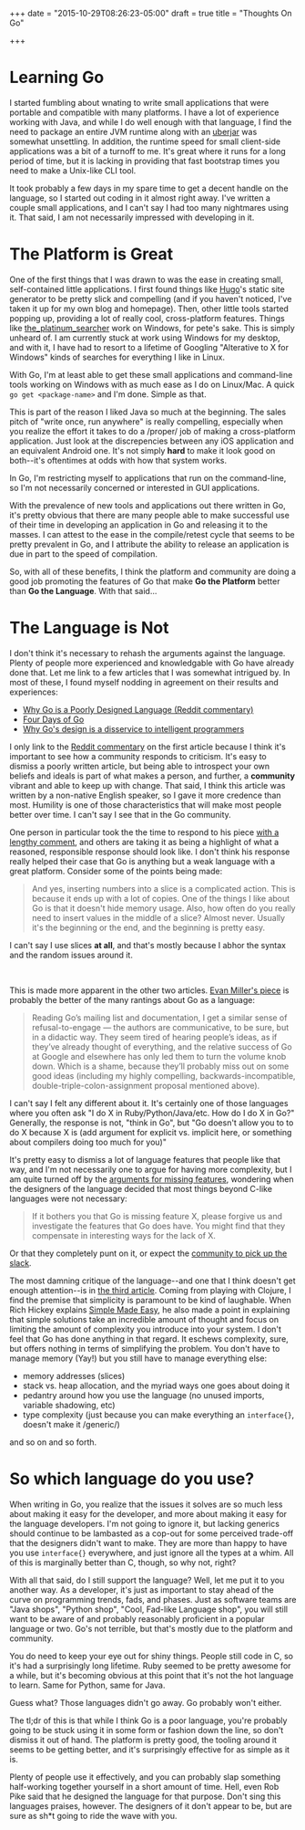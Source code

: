 +++
date = "2015-10-29T08:26:23-05:00"
draft = true
title = "Thoughts On Go"

+++

# Learning Go

I started fumbling about wnating to write small applications that were portable
and compatible with many platforms.  I have a lot of experience working with
Java, and while I do well enough with that language, I find the need to package
an entire JVM runtime along with an [uberjar](http://stackoverflow.com/questions/11947037/what-is-an-uber-jar)
was somewhat unsettling.  In addition, the runtime speed for small client-side
applications was a bit of a turnoff to me.  It's great where it runs for a long
period of time, but it is lacking in providing that fast bootstrap times you
need to make a Unix-like CLI tool.

It took probably a few days in my spare time to get a decent handle on the
language, so I started out coding in it almost right away.  I've written
a couple small applications, and I can't say I had too many nightmares using it.
That said, I am not necessarily impressed with developing in it.


# The Platform is Great

One of the first things that I was drawn to was the ease in creating small,
self-contained little applications.  I first found things like
[Hugo](https://gohugo.io)'s static site generator to be pretty slick and
compelling (and if you haven't noticed, I've taken it up for my own blog and
homepage).  Then, other little tools started popping up, providing a lot of
really cool, cross-platform features.  Things like [the_platinum_searcher](https://github.com/monochromegane/the_platinum_searcher)
work on Windows, for pete's sake.  This is simply unheard of.  I am currently
stuck at work using Windows for my desktop, and with it, I have had to resort to
a lifetime of Googling "Alterative to X for Windows" kinds of searches for
everything I like in Linux.

With Go, I'm at least able to get these small applications and command-line
tools working on Windows with as much ease as I do on Linux/Mac.  A quick `go
get <package-name>` and I'm done.  Simple as that.

This is part of the reason I liked Java so much at the beginning.  The sales
pitch of "write once, run anywhere" is really compelling, especially when you
realize the effort it takes to do a /proper/ job of making a cross-platform
application.  Just look at the discrepencies between any iOS application and an
equivalent Android one.  It's not simply **hard** to make it look good on
both--it's oftentimes at odds with how that system works.

In Go, I'm restricting myself to applications that run on the command-line, so
I'm not necessarily concerned or interested in GUI applications.

With the prevalence of new tools and applications out there written in Go, it's
pretty obvious that there are many people able to make successful use of their
time in developing an application in Go and releasing it to the masses.  I can
attest to the ease in the compile/retest cycle that seems to be pretty prevalent
in Go, and I attribute the ability to release an application is due in part to
the speed of compilation.

So, with all of these benefits, I think the platform and community are doing
a good job promoting the features of Go that make **Go the Platform** better than
**Go the Language**.  With that said...

# The Language is Not

I don't think it's necessary to rehash the arguments against the language.
Plenty of people more experienced and knowledgable with Go have already done
that.  Let me link to a few articles that I was somewhat intrigued by.  In most
of these, I found myself nodding in agreement on their results and experiences:

* [Why Go is a Poorly Designed Language (Reddit commentary)][poor]
* [Four Days of Go][4-days]
* [Why Go's design is a disservice to intelligent programmers][disservice]

I only link to the [Reddit commentary][poor] on the first article because I
think it's important to see how a community responds to criticism.  It's easy to dismiss
a poorly written article, but being able to introspect your own beliefs and ideals
is part of what makes a person, and further, a **community** vibrant and able to
keep up with change.  That said, I think this article was written by a non-native English
speaker, so I gave it more credence than most.  Humility is one of those
characteristics that will make most people better over time.  I can't say I see that
in the Go community.

One person in particular took the the time to respond
to his piece [with a lengthy comment][poor-comment], and others are taking it as
being a highlight of what a reasoned, responsible response should look like.
I don't think his response really helped their case that Go is anything but a
weak language with a great platform.  Consider some of the points being made:

> And yes, inserting numbers into a slice is a complicated action. This is because it ends up with a lot of copies. One of the things I like about Go is that it doesn't hide memory usage. Also, how often do you really need to insert values in the middle of a slice? Almost never. Usually it's the beginning or the end, and the beginning is pretty easy.

I can't say I use slices **at all**, and that's mostly because I abhor the
syntax and the random issues around it.

<br/>

This is made more apparent in the other two articles.  [Evan Miller's
piece][4-days] is probably the better of the many rantings about Go as
a language:

> Reading Go’s mailing list and documentation, I get a similar sense of
> refusal-to-engage — the authors are communicative, to be sure, but in a
> didactic way. They seem tired of hearing people’s ideas, as if they’ve already
> thought of everything, and the relative success of Go at Google and elsewhere
> has only led them to turn the volume knob down. Which is a shame, because
> they’ll probably miss out on some good ideas (including my highly compelling,
> backwards-incompatible, double-triple-colon-assignment proposal mentioned
> above).

I can't say I felt any different about it.  It's certainly one of those
languages where you often ask "I do X in Ruby/Python/Java/etc.  How do I do X in
Go?" Generally, the response is not, "think in Go", but "Go doesn't allow you to
to do X because X is (add argument for explicit vs. implicit here, or something
about compilers doing too much for you)"

It's pretty easy to dismiss a lot of language features that people like that
way, and I'm not necessarily one to argue for having more complexity, but I am
quite turned off by the [arguments for missing features][feature], wondering
when the designers of the language decided that most things beyond C-like
languages were not necessary:

> If it bothers you that Go is missing feature X, please forgive us and
> investigate the features that Go does have. You might find that they
> compensate in interesting ways for the lack of X.

Or that they completely punt on it, or expect the [community to pick up the
slack][vendoring].

The most damning critique of the language--and one that I think doesn't get
enough attention--is in [the third article][disservice].  Coming from playing
with Clojure, I find the premise that simplicity is paramount to be kind of
laughable.  When Rich Hickey explains [Simple Made Easy](http://www.infoq.com/presentations/Simple-Made-Easy),
he also made a point in explaining that simple solutions take an incredible
amount of thought and focus on limiting the amount of complexity you introduce
into your system.  I don't feel that Go has done anything in that regard.  It
eschews complexity, sure, but offers nothing in terms of simplifying the
problem.  You don't have to manage memory (Yay!) but you still have to manage
everything else:

* memory addresses (slices)
* stack vs. heap allocation, and the myriad ways one goes about doing it
* pedantry around how you use the language (no unused imports, variable
    shadowing, etc)
* type complexity (just because you can make everything an `interface{}`,
    doesn't make it /generic/)

and so on and so forth.

# So which language do you use?

When writing in Go, you realize that the issues it solves are so much less about
making it easy for the developer, and more about making it easy for the language
developers.  I'm not going to ignore it, but lacking generics should continue to
be lambasted as a cop-out for some perceived trade-off that the designers didn't
want to make.  They are more than happy to have you use `interface{}`
everywhere, and just ignore all the types at a whim.  All of this is marginally
better than C, though, so why not, right?

With all that said, do I still support the language?  Well, let me put it to you
another way.  As a developer, it's just as important to stay ahead of the curve
on programming trends, fads, and phases.  Just as software teams are "Java
shops", "Python shop", "Cool, Fad-like Language shop", you will still want to be
aware of and probably reasonably proficient in a popular language or two.  Go's
not terrible, but that's mostly due to the platform and community.

You do need to keep your eye out for shiny things.  People still code in C,
so it's had a surprisingly long lifetime.  Ruby seemed to be pretty awesome for
a while, but it's becoming obvious at this point that it's not the hot language
to learn.  Same for Python, same for Java.

Guess what?  Those languages didn't go away.  Go probably won't either.

The tl;dr of this is that while I think Go is a poor language, you're probably
going to be stuck using it in some form or fashion down the line, so don't
dismiss it out of hand.  The platform is pretty good, the tooling around it
seems to be getting better, and it's surprisingly effective for as simple as it
is.

Plenty of people use it effectively, and you can
probably slap something half-working together yourself in a short amount of
time.  Hell, even Rob Pike said that he designed the language for that purpose.
Don't sing this languages praises, however.  The designers of it don't appear to
be, but are sure as sh*t going to ride the wave with you.

[poor]: https://www.reddit.com/r/programming/comments/3qjo3y/why_go_is_a_poorly_designed_language_from_a/
[poor-comment]: https://www.reddit.com/r/golang/comments/3qjo2q/why_go_is_a_poorly_designed_language_from_a/cwfyp9c
[4-days]: http://www.evanmiller.org/four-days-of-go.html
[disservice]: http://nomad.so/2015/03/why-gos-design-is-a-disservice-to-intelligent-programmers/
[compat]: https://golang.org/doc/go1compat
[feature]: https://golang.org/doc/faq#Why_doesnt_Go_have_feature_X
[vendoring]: https://docs.google.com/document/d/1Bz5-UB7g2uPBdOx-rw5t9MxJwkfpx90cqG9AFL0JAYo/edit
